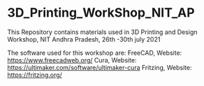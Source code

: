 # 3D_Printing_WorkShop_NIT_AP
This Repository contains materials used in 3D Printing and Design Workshop, NIT Andhra Pradesh, 26th -30th july 2021

The software used for this workshop are:
FreeCAD, Website: https://www.freecadweb.org/
Cura, Website: https://ultimaker.com/software/ultimaker-cura
Fritzing, Website: https://fritzing.org/
